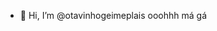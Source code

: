 - 👋 Hi, I’m @otavinhogeimeplais
ooohhh má gá

<!---
otavinhogeimeplais/otavinhogeimeplais is a ✨ special ✨ repository because its `README.md` (this file) appears on your GitHub profile.
You can click the Preview link to take a look at your changes.
--->
